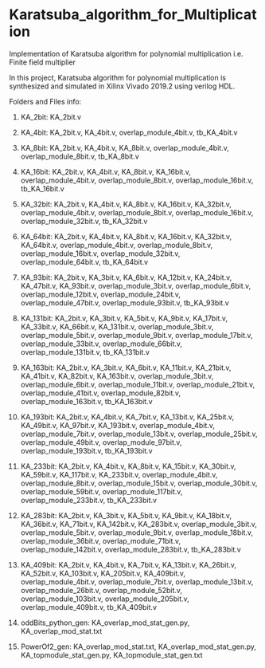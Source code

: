 # Karatsuba_algorithm_for_Multiplication
 Implementation of Karatsuba algorithm for polynomial multiplication i.e. Finite field multiplier


In this project, Karatsuba algorithm for polynomial multiplication is synthesized and simulated in Xilinx Vivado 2019.2 using verilog HDL.


Folders and Files info:

1) KA_2bit:
    KA_2bit.v

2) KA_4bit:
    KA_2bit.v,
    KA_4bit.v,
    overlap_module_4bit.v,
    tb_KA_4bit.v
    
3) KA_8bit:
    KA_2bit.v,
    KA_4bit.v,
    KA_8bit.v,
    overlap_module_4bit.v,
    overlap_module_8bit.v,
    tb_KA_8bit.v
    
4) KA_16bit:
    KA_2bit.v,
    KA_4bit.v,
    KA_8bit.v,
    KA_16bit.v,
    overlap_module_4bit.v,
    overlap_module_8bit.v,
    overlap_module_16bit.v,
    tb_KA_16bit.v
    
5) KA_32bit:
    KA_2bit.v,
    KA_4bit.v,
    KA_8bit.v,
    KA_16bit.v,
    KA_32bit.v,
    overlap_module_4bit.v,
    overlap_module_8bit.v,
    overlap_module_16bit.v,
    overlap_module_32bit.v,
    tb_KA_32bit.v
    
6) KA_64bit:
    KA_2bit.v,
    KA_4bit.v,
    KA_8bit.v,
    KA_16bit.v,
    KA_32bit.v,
    KA_64bit.v,
    overlap_module_4bit.v,
    overlap_module_8bit.v,
    overlap_module_16bit.v,
    overlap_module_32bit.v,
    overlap_module_64bit.v,
    tb_KA_64bit.v
    
7) KA_93bit:
    KA_2bit.v,
    KA_3bit.v,
    KA_6bit.v,
    KA_12bit.v,
    KA_24bit.v,
    KA_47bit.v,
    KA_93bit.v,
    overlap_module_3bit.v,
    overlap_module_6bit.v,
    overlap_module_12bit.v,
    overlap_module_24bit.v,
    overlap_module_47bit.v,
    overlap_module_93bit.v,
    tb_KA_93bit.v
    
8) KA_131bit:
    KA_2bit.v,
    KA_3bit.v,
    KA_5bit.v,
    KA_9bit.v,
    KA_17bit.v,
    KA_33bit.v,
    KA_66bit.v,
    KA_131bit.v,
    overlap_module_3bit.v,
    overlap_module_5bit.v,
    overlap_module_9bit.v,
    overlap_module_17bit.v,
    overlap_module_33bit.v,
    overlap_module_66bit.v,
    overlap_module_131bit.v,
    tb_KA_131bit.v

9) KA_163bit:
    KA_2bit.v,
    KA_3bit.v,
    KA_6bit.v,
    KA_11bit.v,
    KA_21bit.v,
    KA_41bit.v,
    KA_82bit.v,
    KA_163bit.v,
    overlap_module_3bit.v,
    overlap_module_6bit.v,
    overlap_module_11bit.v,
    overlap_module_21bit.v,
    overlap_module_41bit.v,
    overlap_module_82bit.v,
    overlap_module_163bit.v,
    tb_KA_163bit.v

10) KA_193bit:
    KA_2bit.v,
    KA_4bit.v,
    KA_7bit.v,
    KA_13bit.v,
    KA_25bit.v,
    KA_49bit.v,
    KA_97bit.v,
    KA_193bit.v,
    overlap_module_4bit.v,
    overlap_module_7bit.v,
    overlap_module_13bit.v,
    overlap_module_25bit.v,
    overlap_module_49bit.v,
    overlap_module_97bit.v,
    overlap_module_193bit.v,
    tb_KA_193bit.v
    
11) KA_233bit: 
    KA_2bit.v,
    KA_4bit.v,
    KA_8bit.v,
    KA_15bit.v,
    KA_30bit.v,
    KA_59bit.v,
    KA_117bit.v,
    KA_233bit.v,
    overlap_module_4bit.v,
    overlap_module_8bit.v,
    overlap_module_15bit.v,
    overlap_module_30bit.v,
    overlap_module_59bit.v,
    overlap_module_117bit.v,
    overlap_module_233bit.v,
    tb_KA_233bit.v
    
    
12) KA_283bit:
    KA_2bit.v,
    KA_3bit.v,
    KA_5bit.v,
    KA_9bit.v,
    KA_18bit.v,
    KA_36bit.v,
    KA_71bit.v,
    KA_142bit.v,
    KA_283bit.v,
    overlap_module_3bit.v,
    overlap_module_5bit.v,
    overlap_module_9bit.v,
    overlap_module_18bit.v,
    overlap_module_36bit.v,
    overlap_module_71bit.v,
    overlap_module_142bit.v,
    overlap_module_283bit.v,
    tb_KA_283bit.v


13) KA_409bit:
    KA_2bit.v,
    KA_4bit.v,
    KA_7bit.v,
    KA_13bit.v,
    KA_26bit.v,
    KA_52bit.v,
    KA_103bit.v,
    KA_205bit.v,
    KA_409bit.v,
    overlap_module_4bit.v,
    overlap_module_7bit.v,
    overlap_module_13bit.v,
    overlap_module_26bit.v,
    overlap_module_52bit.v,
    overlap_module_103bit.v,
    overlap_module_205bit.v,
    overlap_module_409bit.v,
    tb_KA_409bit.v
    

14) oddBits_python_gen:
    KA_overlap_mod_stat_gen.py,
    KA_overlap_mod_stat.txt

15) PowerOf2_gen:
    KA_overlap_mod_stat.txt,
    KA_overlap_mod_stat_gen.py,
    KA_topmodule_stat_gen.py,
    KA_topmodule_stat_gen.txt



